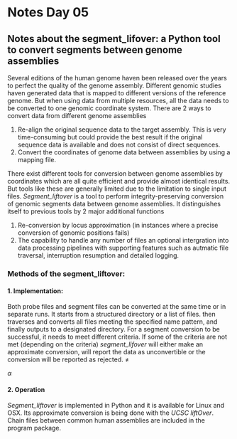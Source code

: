 # Notes Day 05

## Notes about the segment_lifover: a Python tool to convert segments between genome assemblies

Several editions of the human genome haven been released over the years to perfect the quality of the genome assembly. Different genomic studies haven generated data that is mapped to different versions of the reference genome. But when using data from multiple resources, all the data needs to be converted to one genomic coordinate system.
There are 2 ways to convert data from different genome assemblies
  1. Re-align the original sequence data to the target assembly. This is very time-consuming but could provide the best result if the original sequence data is available and does not consist of direct sequences.
  2. Convert the coordinates of genome data between assemblies by using a mapping file.

There exist different tools for conversion between genome assemblies by coordinates which are all quite efficient and provide almost identical results. But tools like these are generally limited due to the limitation to single input files.
*Segment_liftover* is a tool to perform integrity-preserving conversion of genomic segments data between genome assemblies. It distinguishes itself to previous tools by 2 major additional functions
  1. Re-conversion by locus approximation (in instances where a precise conversion of genomic positions fails)
  2. The capability to handle any number of files an optional intergration into data processing pipelines with supporting features such as autmatic file traversal, interruption resumption and detailed logging.

### Methods of the segment_liftover:
#### 1. Implementation:
Both probe files and segment files can be converted at the same time or in separate runs. It starts from a structured directory or a list of files. then traverses and converts all files meeting the specified name pattern, and finally outputs to a designated directory.
For a segment conversion to be successful, it needs to meet different criteria. If some of the criteria are not met (depending on the criteria) *segment_lifover* will either make an approximate conversion, will report the data as unconvertible or the conversion will be reported as rejected.
≠

$\alpha$

#### 2. Operation
*Segment_liftover* is implemented in Python and it is available for Linux and OSX. Its approximate conversion is being done with the *UCSC liftOver*. Chain files between common human assemblies are included in the program package.
